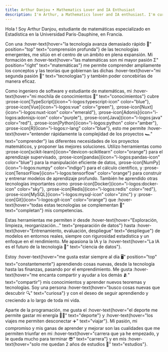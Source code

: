 ```yaml
---
title: Arthur Danjou • Mathematics Lover and IA Enthusiast
description: I'm Arthur, a Mathematics lover and IA enthusiast. I'm currently studying at the University of Paris-Saclay. I'm passionate about Mathematics, Computer Science, and Artificial Intelligence.
---
```


Hola ! Soy Arthur Danjou, estudiante de matemáticas especializado en Estadística en la Universidad Paris-Dauphine, en Francia.

Con una :hover-text{hover="la tecnología avanza demasiado rápido 🤯" position="top" text="comprensión profunda"} de las tecnologías emergentes, me sitúo en el centro de un ámbito en plena expansión. Mi formación en :hover-text{hover="las matemáticas son mi mayor pasión Σ" position="right" text="matemáticas"} me permite comprender ampliamente los conceptos y las teorías que gobiernan las dichas :hover-text{hover="mi segunda pasión 📲" text="tecnologías"} y también poder concebirlas de manera eficaz.

Como ingeniero de software y estudiante de matemáticas, mi :hover-text{hover="mi mochila de conocimientos 🎒" text="conocimientos"} cubre
:prose-icon[TypeScript]{icon="i-logos:typescript-icon" color="blue"},
:prose-icon[Vue]{icon="i-logos:vue" color="green"},
:prose-icon[Nuxt]{icon="i-logos:nuxt-icon" color="emerald"},
:prose-icon[Adonis]{icon="i-logos:adonisjs-icon" color="purple"},
:prose-icon[Java]{icon="i-logos:java" color="red"},
:prose-icon[Python]{icon="i-logos:python" color="amber"},
:prose-icon[R]{icon="i-logos:r-lang" color="blue"},
esto me permite :hover-text{hover="entender rápidamente la complejidad de los proyectos 🏎️" text="comprender"} las diferentes necesidades de los proyectos matemáticos, y proponer las mejores soluciones.
Utilizo herramientas como
:prose-icon[scikit-learn]{icon="devicon-scikitlearn" color="orange"} para el aprendizaje supervisado,
:prose-icon[pandas]{icon="i-logos:pandas-icon" color="blue"} para la manipulación eficiente de datos,
:prose-icon[NumPy]{icon="i-logos:numpy" color="indigo"} para el cálculo científico, y
:prose-icon[TensorFlow]{icon="i-logos:tensorflow" color="orange"} para construir y entrenar modelos de aprendizaje profundo.
También he aprendido otras tecnologías importantes como
:prose-icon[Docker]{icon="i-logos:docker-icon" color="sky"},
:prose-icon[Redis]{icon="i-logos:redis" color="red"},
:prose-icon[MySQL]{icon="i-logos:mysql-icon" color="zinc"} y
:prose-icon[Git]{icon="i-logos:git-icon" color="orange"} que :hover-text{hover="todas estas tecnologías se complementan 📎" text="completan"} mis competencias.

Estas herramientas me permiten ir desde :hover-text{hover="Exploración, limpieza, reorganización…" text="preparación de datos"} hasta :hover-text{hover="Entrenamiento, evaluación, despliegue" text="despliegue"} de modelos en entornos reales, siempre con rigurosidad estadística y un enfoque en el rendimiento. Me apasiona la IA y la :hover-text{hover="La IA es el futuro de la tecnología 🤖" text="ciencia de datos"}.

Estoy :hover-text{hover="me gusta estar siempre al día 🖥️" position="top" text="constantemente"} aprendiendo cosas nuevas, desde la tecnología hasta las finanzas, pasando por el emprendimiento. Me gusta :hover-text{hover="me encanta compartir y ayudar a los demás 🫂" text="compartir"} mis conocimientos y aprender nuevos teoremas y tecnologías. Soy una persona :hover-text{hover="busco cosas nuevas que descubrir 🔍" text="curiosa"} y con el deseo de seguir aprendiendo y creciendo a lo largo de toda mi vida.

Aparte de la programación, me gusta el :hover-text{hover="el deporte me permite gastar mi energía 🏋️‍♂️" text="deporte"} y :hover-text{hover="los viajes me permiten desconectar ✈️" text="viajar"}. Mi pasión, mi compromiso y mis ganas de aprender y mejorar son las cualidades que me permiten triunfar en mi :hover-text{hover="carrera que ya he empezado, y le queda mucho para terminar 😎" text="carrera"} y en mis :hover-text{hover="solo me quedan 2 años de estudios 💪" text="estudios"}.
